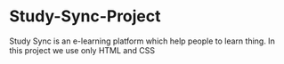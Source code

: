 # Study-Sync-Project

Study Sync is an e-learning platform which help people to learn thing.
In this project we use only HTML and CSS
